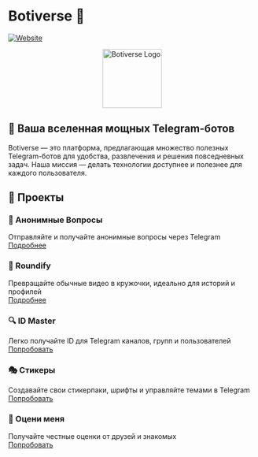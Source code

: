 # Botiverse 🚀

[![Website](https://img.shields.io/website?url=https%3A%2F%2Fwww.botiverse.site&style=for-the-badge&label=website&color=blue)](https://www.botiverse.site/)

<p align="center">
  <img src="https://www.botiverse.site/logo-s.png" alt="Botiverse Logo" width="120" height="120"/>
</p>

## 🌌 Ваша вселенная мощных Telegram-ботов

Botiverse — это платформа, предлагающая множество полезных Telegram-ботов для удобства, развлечения и решения повседневных задач. Наша миссия — делать технологии доступнее и полезнее для каждого пользователя.

## 🤖 Проекты

### 📝 Анонимные Вопросы
Отправляйте и получайте анонимные вопросы через Telegram  
[Подробнее](https://www.botiverse.site/anonqt)

### 🔄 Roundify
Превращайте обычные видео в кружочки, идеально для историй и профилей  
[Подробнее](https://www.botiverse.site/roundify)

### 🔍 ID Master
Легко получайте ID для Telegram каналов, групп и пользователей  
[Попробовать](https://t.me/idmaster_robot)

### 🎭 Стикеры
Создавайте свои стикерпаки, шрифты и управляйте темами в Telegram  
[Попробовать](https://t.me/StickifyRobot)

### 🌟 Оцени меня
Получайте честные оценки от друзей и знакомых           
[Попробовать](https://t.me/MoyaOcenkaBot)
